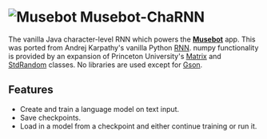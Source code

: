 # ![Musebot](http://www.piggywheelapps.com/_/rsrc/1477261920406/home/ic_launcher.png) Musebot-ChaRNN
The vanilla Java character-level RNN which powers the [**Musebot**](https://play.google.com/store/apps/details?id=com.mran.textgenerator) app. This was ported from Andrej Karpathy's vanilla Python [RNN](https://gist.github.com/karpathy/d4dee566867f8291f086). numpy functionality is provided by an expansion of Princeton University's [Matrix](http://introcs.cs.princeton.edu/java/95linear/Matrix.java.html) and [StdRandom](http://introcs.cs.princeton.edu/java/95linear/StdRandom.java.html) classes. No libraries are used except for [Gson](https://github.com/google/gson).

## Features
- Create and train a language model on text input.
- Save checkpoints.
- Load in a model from a checkpoint and either continue training or run it.
